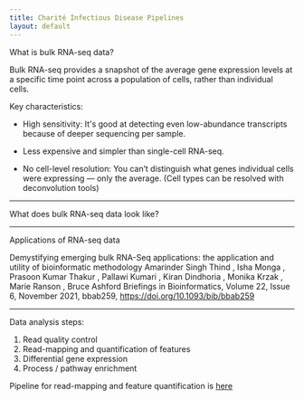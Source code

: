 ```yaml
---
title: Charité Infectious Disease Pipelines
layout: default
---
```


What is bulk RNA-seq data?

Bulk RNA-seq provides a snapshot of the average gene expression levels at a specific time point across a population of cells, rather than individual cells.

Key characteristics:

  - High sensitivity: It's good at detecting even low-abundance transcripts because of deeper sequencing per sample.

  - Less expensive and simpler than single-cell RNA-seq.

  - No cell-level resolution: You can’t distinguish what genes individual cells were expressing — only the average. (Cell types can be resolved with deconvolution tools)

---

What does bulk RNA-seq data look like?


---

Applications of RNA-seq data

Demystifying emerging bulk RNA-Seq applications: the application and utility of bioinformatic methodology
Amarinder Singh Thind , Isha Monga , Prasoon Kumar Thakur , Pallawi Kumari , Kiran Dindhoria , Monika Krzak , Marie Ranson , Bruce Ashford
Briefings in Bioinformatics, Volume 22, Issue 6, November 2021, bbab259, https://doi.org/10.1093/bib/bbab259

---

Data analysis steps:
1. Read quality control
2. Read-mapping and quantification of features
3. Differential gene expression
4. Process / pathway enrichment

Pipeline for read-mapping and feature quantification is [here](https://github.com/parnika91/nf-pipelines/)
